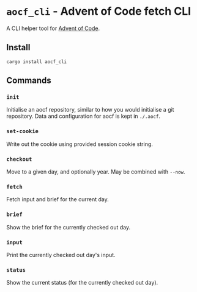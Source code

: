 # `aocf_cli` - Advent of Code fetch CLI

A CLI helper tool for [Advent of Code](https://adventofcode.com/).

## Install

```
cargo install aocf_cli
```

## Commands

### `init`

Initialise an aocf repository, similar to how you would initialise a git
repository. Data and configuration for aocf is kept in `./.aocf`.

### `set-cookie`

Write out the cookie using provided session cookie string.

### `checkout`

Move to a given day, and optionally year. May be combined with `--now`.

### `fetch`

Fetch input and brief for the current day.

### `brief`

Show the brief for the currently checked out day.

### `input`

Print the currently checked out day's input.

### `status`

Show the current status (for the currently checked out day).


